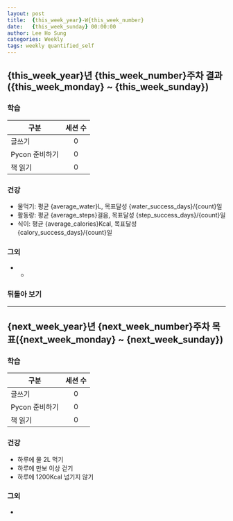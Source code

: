 ```yaml
---
layout: post
title:  {this_week_year}-W{this_week_number}
date:   {this_week_sunday} 00:00:00
author: Lee Ho Sung
categories: Weekly
tags: weekly quantified_self
---
```


## {this_week_year}년 {this_week_number}주차 결과({this_week_monday} ~ {this_week_sunday})

### 학습

| 구분                                        | 세션 수 |
| ------------------------------------------- |:-------:|
| 글쓰기                                      | 0       |
| Pycon 준비하기                              | 0       |
| 책 읽기                                     | 0       |

### 건강 

* 물먹기: 평균 {average_water}L, 목표달성 {water_success_days}/{count}일
* 활동량: 평균 {average_steps}걸음, 목표달성 {step_success_days}/{count}일
* 식이: 평균 {average_calories}Kcal, 목표달성 {calory_success_days}/{count}일

### 그외

 * -

### 뒤돌아 보기


---

## {next_week_year}년 {next_week_number}주차 목표({next_week_monday} ~ {next_week_sunday})

### 학습

| 구분                                        | 세션 수 |
| ------------------------------------------- |:-------:|
| 글쓰기                                      | 0       |
| Pycon 준비하기                              | 0       |
| 책 읽기                                     | 0       |

### 건강

* 하루에 물 2L 먹기 
* 하루에 만보 이상 걷기
* 하루에 1200Kcal 넘기지 않기 

### 그외

* 

